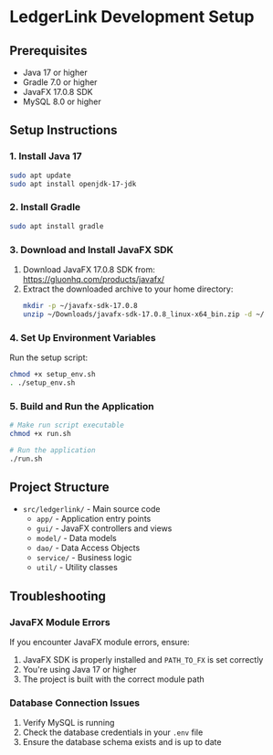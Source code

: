 # LedgerLink Development Setup

## Prerequisites
- Java 17 or higher
- Gradle 7.0 or higher
- JavaFX 17.0.8 SDK
- MySQL 8.0 or higher

## Setup Instructions

### 1. Install Java 17
```bash
sudo apt update
sudo apt install openjdk-17-jdk
```

### 2. Install Gradle
```bash
sudo apt install gradle
```

### 3. Download and Install JavaFX SDK
1. Download JavaFX 17.0.8 SDK from: https://gluonhq.com/products/javafx/
2. Extract the downloaded archive to your home directory:
   ```bash
   mkdir -p ~/javafx-sdk-17.0.8
   unzip ~/Downloads/javafx-sdk-17.0.8_linux-x64_bin.zip -d ~/
   ```

### 4. Set Up Environment Variables
Run the setup script:
```bash
chmod +x setup_env.sh
. ./setup_env.sh
```

### 5. Build and Run the Application
```bash
# Make run script executable
chmod +x run.sh

# Run the application
./run.sh
```

## Project Structure
- `src/ledgerlink/` - Main source code
  - `app/` - Application entry points
  - `gui/` - JavaFX controllers and views
  - `model/` - Data models
  - `dao/` - Data Access Objects
  - `service/` - Business logic
  - `util/` - Utility classes

## Troubleshooting

### JavaFX Module Errors
If you encounter JavaFX module errors, ensure:
1. JavaFX SDK is properly installed and `PATH_TO_FX` is set correctly
2. You're using Java 17 or higher
3. The project is built with the correct module path

### Database Connection Issues
1. Verify MySQL is running
2. Check the database credentials in your `.env` file
3. Ensure the database schema exists and is up to date
